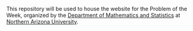 This repository will be used to house the website for the Problem of the Week, organized by the [Department of Mathematics and Statistics](https://nau.edu/cefns/natsci/math/) at [Northern Arizona University](http://nau.edu).
